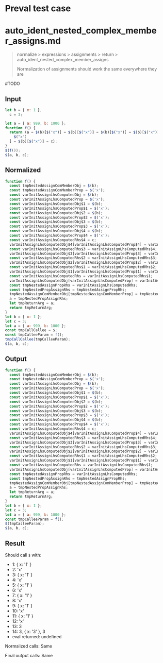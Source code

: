 # Preval test case

# auto_ident_nested_complex_member_assigns.md

> normalize > expressions > assignments > return > auto_ident_nested_complex_member_assigns
>
> Normalization of assignments should work the same everywhere they are

#TODO

## Input

`````js filename=intro
let b = { x: 1 },
  c = 3;

let a = { a: 999, b: 1000 };
function f() {
  return (a = $(b)[$("x")] = $(b)[$("x")] = $(b)[$("x")] = $(b)[$("x")] = $(b)[
    $("x")
  ] = $(b)[$("x")] = c);
}
$(f());
$(a, b, c);
`````

## Normalized

`````js filename=intro
function f() {
  const tmpNestedAssignComMemberObj = $(b);
  const tmpNestedAssignComMemberProp = $('x');
  const varInitAssignLhsComputedObj = $(b);
  const varInitAssignLhsComputedProp = $('x');
  const varInitAssignLhsComputedObj$1 = $(b);
  const varInitAssignLhsComputedProp$1 = $('x');
  const varInitAssignLhsComputedObj$2 = $(b);
  const varInitAssignLhsComputedProp$2 = $('x');
  const varInitAssignLhsComputedObj$3 = $(b);
  const varInitAssignLhsComputedProp$3 = $('x');
  const varInitAssignLhsComputedObj$4 = $(b);
  const varInitAssignLhsComputedProp$4 = $('x');
  const varInitAssignLhsComputedRhs$4 = c;
  varInitAssignLhsComputedObj$4[varInitAssignLhsComputedProp$4] = varInitAssignLhsComputedRhs$4;
  const varInitAssignLhsComputedRhs$3 = varInitAssignLhsComputedRhs$4;
  varInitAssignLhsComputedObj$3[varInitAssignLhsComputedProp$3] = varInitAssignLhsComputedRhs$3;
  const varInitAssignLhsComputedRhs$2 = varInitAssignLhsComputedRhs$3;
  varInitAssignLhsComputedObj$2[varInitAssignLhsComputedProp$2] = varInitAssignLhsComputedRhs$2;
  const varInitAssignLhsComputedRhs$1 = varInitAssignLhsComputedRhs$2;
  varInitAssignLhsComputedObj$1[varInitAssignLhsComputedProp$1] = varInitAssignLhsComputedRhs$1;
  const varInitAssignLhsComputedRhs = varInitAssignLhsComputedRhs$1;
  varInitAssignLhsComputedObj[varInitAssignLhsComputedProp] = varInitAssignLhsComputedRhs;
  const tmpNestedAssignPropRhs = varInitAssignLhsComputedRhs;
  const tmpNestedPropAssignRhs = tmpNestedAssignPropRhs;
  tmpNestedAssignComMemberObj[tmpNestedAssignComMemberProp] = tmpNestedPropAssignRhs;
  a = tmpNestedPropAssignRhs;
  let tmpReturnArg = a;
  return tmpReturnArg;
}
let b = { x: 1 };
let c = 3;
let a = { a: 999, b: 1000 };
const tmpCallCallee = $;
const tmpCalleeParam = f();
tmpCallCallee(tmpCalleeParam);
$(a, b, c);
`````

## Output

`````js filename=intro
function f() {
  const tmpNestedAssignComMemberObj = $(b);
  const tmpNestedAssignComMemberProp = $('x');
  const varInitAssignLhsComputedObj = $(b);
  const varInitAssignLhsComputedProp = $('x');
  const varInitAssignLhsComputedObj$1 = $(b);
  const varInitAssignLhsComputedProp$1 = $('x');
  const varInitAssignLhsComputedObj$2 = $(b);
  const varInitAssignLhsComputedProp$2 = $('x');
  const varInitAssignLhsComputedObj$3 = $(b);
  const varInitAssignLhsComputedProp$3 = $('x');
  const varInitAssignLhsComputedObj$4 = $(b);
  const varInitAssignLhsComputedProp$4 = $('x');
  const varInitAssignLhsComputedRhs$4 = c;
  varInitAssignLhsComputedObj$4[varInitAssignLhsComputedProp$4] = varInitAssignLhsComputedRhs$4;
  const varInitAssignLhsComputedRhs$3 = varInitAssignLhsComputedRhs$4;
  varInitAssignLhsComputedObj$3[varInitAssignLhsComputedProp$3] = varInitAssignLhsComputedRhs$3;
  const varInitAssignLhsComputedRhs$2 = varInitAssignLhsComputedRhs$3;
  varInitAssignLhsComputedObj$2[varInitAssignLhsComputedProp$2] = varInitAssignLhsComputedRhs$2;
  const varInitAssignLhsComputedRhs$1 = varInitAssignLhsComputedRhs$2;
  varInitAssignLhsComputedObj$1[varInitAssignLhsComputedProp$1] = varInitAssignLhsComputedRhs$1;
  const varInitAssignLhsComputedRhs = varInitAssignLhsComputedRhs$1;
  varInitAssignLhsComputedObj[varInitAssignLhsComputedProp] = varInitAssignLhsComputedRhs;
  const tmpNestedAssignPropRhs = varInitAssignLhsComputedRhs;
  const tmpNestedPropAssignRhs = tmpNestedAssignPropRhs;
  tmpNestedAssignComMemberObj[tmpNestedAssignComMemberProp] = tmpNestedPropAssignRhs;
  a = tmpNestedPropAssignRhs;
  let tmpReturnArg = a;
  return tmpReturnArg;
}
let b = { x: 1 };
let c = 3;
let a = { a: 999, b: 1000 };
const tmpCalleeParam = f();
$(tmpCalleeParam);
$(a, b, c);
`````

## Result

Should call `$` with:
 - 1: { x: '1' }
 - 2: 'x'
 - 3: { x: '1' }
 - 4: 'x'
 - 5: { x: '1' }
 - 6: 'x'
 - 7: { x: '1' }
 - 8: 'x'
 - 9: { x: '1' }
 - 10: 'x'
 - 11: { x: '1' }
 - 12: 'x'
 - 13: 3
 - 14: 3, { x: '3' }, 3
 - eval returned: undefined

Normalized calls: Same

Final output calls: Same
